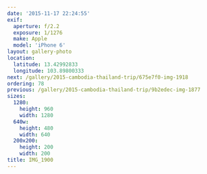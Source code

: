 ```yaml
---
date: '2015-11-17 22:24:55'
exif:
  aperture: f/2.2
  exposure: 1/1276
  make: Apple
  model: 'iPhone 6'
layout: gallery-photo
location:
  latitude: 13.42992833
  longitude: 103.89800333
next: /gallery/2015-cambodia-thailand-trip/675e7f0-img-1918
ordering: 78
previous: /gallery/2015-cambodia-thailand-trip/9b2edec-img-1877
sizes:
  1280:
    height: 960
    width: 1280
  640w:
    height: 480
    width: 640
  200x200:
    height: 200
    width: 200
title: IMG_1900
---
```

